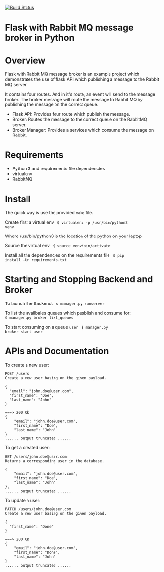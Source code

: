 [![Build Status](https://travis-ci.org/lemzoo/flask-rabbitmq.svg?branch=master)](https://travis-ci.org/lemzoo/flask-rabbitmq)

# Flask with Rabbit MQ message broker in Python

Overview
========

Flask with Rabbit MQ message broker is an example project which demonstrates the use 
of flask API which publishing a message to the Rabbit MQ server.

It contains four routes. And in it's route, an event will send to the message broker. 
The broker message will route the message to Rabbit MQ by publishing the message on the correct queue.

 * Flask API: Provides four route which publish the message.
 * Broker: Routes the message to the correct queue on the RabbitMQ server.
 * Broker Manager: Provides a services which consume the message on Rabbit. 

Requirements
===========

* Python 3 and requirements file dependencies
* virtualenv
* RabbitMQ

Install
=======

The quick way is use the provided `make` file.

Create first a virtual env
<code>
$ virtualenv -p /usr/bin/python3 venv
</code>

Where /usr/bin/python3 is the location of the python on your laptop

Source the virtual env
<code>
$ source venv/bin/activate
</code>

Install all the dependencies on the requirements file
<code>
$ pip install -Ur requirements.txt
</code>


Starting and Stopping Backend and Broker
========================================

To launch the Backend:
<code>
$ manager.py runserver
</code>

To list the availbales queues which pusblish and consume for: 
<code>
$ manager.py broker list_queues
</code>

To start consuming on a queue `user`
<code>
$ manager.py broker start user
</code>


APIs and Documentation
======================


To create a new user:

    POST /users
    Create a new user basing on the given payload.
    
    {
      "email": "john.doe@user.com",
      "first_name": "Doe",
      "last_name": "John"
    }
      
    ===> 200 Ok
    {
        "email": "john.doe@user.com",
        "first_name": "Doe",
        "last_name": "John"
    }
    ...... output truncated ......
    
To get a created user:

    GET /users/john.doe@user.com
    Returns a corresponding user in the database.
    
    {
        "email": "john.doe@user.com",
        "first_name": "Doe",
        "last_name": "John"
    }, 
    ...... output truncated ...... 
    

To update a user:

    PATCH /users/john.doe@user.com
    Create a new user basing on the given payload.
    
    {
      "first_name": "Done"
    }
      
    ===> 200 Ok
    {
        "email": "john.doe@user.com",
        "first_name": "Done",
        "last_name": "John"
    }
    ...... output truncated ......
